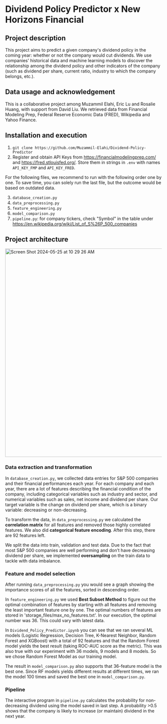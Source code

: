 # Dividend Policy Predictor x New Horizons Financial

## Project description
This project aims to predict a given company's dividend policy in the coming year: whether or not the company would cut dividends. We use companies' historical data and machine learning models to discover the relationship among the dividend policy and other indicators of the company (such as dividend per share, current ratio, industry to which the company belongs, etc.).
## Data usage and acknowledgement
This is a collaborative project among Muzammil Elahi, Eric Lu and Rosalie Huang, with support from David Liu.
We retrieved data from Financial Modeling Prep, Federal Reserve Economic Data (FRED), Wikipedia and Yahoo Finance.
## Installation and execution
1. `git clone https://github.com/Muzammil-Elahi/Dividend-Policy-Predictor`
2. Register and obtain API Keys from https://financialmodelingprep.com/ and https://fred.stlouisfed.org/. Store them in strings in `.env` with names `API_KEY_FMP` and `API_KEY_FRED`.

For the following files, we recommend to run with the following order one by one. To save time, you can solely run the last file, but the outcome would be based on outdated data.

3. `database_creation.py`
4. `data_preprocessing.py`
5. `feature_engineering.py`
6. `model_comparison.py`
7. `pipeline.py`: for company tickers, check "Symbol" in the table under https://en.wikipedia.org/wiki/List_of_S%26P_500_companies

## Project architecture
<img width="671" alt="Screen Shot 2024-05-25 at 10 29 26 AM" src="https://github.com/Muzammil-Elahi/Dividend-Policy-Predictor/assets/130340711/cb2c7b30-364c-4239-9dac-e821bf3796a1">

### Data extraction and transformation
In `database_creation.py`, we collected data entries for S&P 500 companies and their financial performances each year. For each company and each year, there are a lot of features describing the financial condition of the company, including categorical variables such as industry and sector, and numerical variables such as sales, net income and dividend per share. Our target variable is the change on dividend per share, which is a binary variable: decreasing or non-decreasing.

To transform the data, in `data_preprocessing.py` we calculated the **correlation matrix** for all features and removed those highly correlated features. We also did **categorical feature encoding**. After this step, there are 92 features left.

We split the data into train, validation and test data. Due to the fact that most S&P 500 companies are well performing and don’t have decreasing dividend per share, we implemented **oversampling** on the train data to tackle with data imbalance.

### Feature and model selection
After running `data_preprocessing.py` you would see a graph showing the importance scores of all the features, sorted in descending order.

In `feature_engineering.py` we used **Best Subset Method** to figure out the optimal combination of features by starting with all features and removing the least important feature one by one. The optimal numbers of features are stored in 'storage_files/max_no_features.txt'. In our execution, the optimal number was 36. This could vary with latest data.

In `Dividend_Policy_Predictor.ipynb` you can see that we ran several ML models (Logistic Regression, Decision Tree, K-Nearest Neighbor, Random Forest and XGBoost) with a total of 92 features and that the Random Forest model yields the best result (taking ROC-AUC score as the metric). This was also true with our experiment with 36 models, 9 models and 8 models. So we chose Random Forest Model as our training model.

The result in `model_comparison.py` also supports that 36-feature model is the best one. Since RF models yields different results at different times, we ran the model 100 times and saved the best one in `model_comparison.py`. 

### Pipeline
The interactive program in `pipeline.py` calculates the probability for non-decreasing dividend using the model saved in last step. A probability >0.5 shows that the company is likely to increase (or maintain) dividend in the next year.
